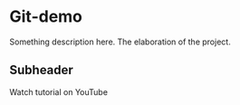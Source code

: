 # Git-demo

Something description here. The elaboration of the project.

## Subheader

Watch tutorial on YouTube
